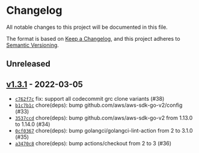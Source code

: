 # Changelog

All notable changes to this project will be documented in this file.

The format is based on [Keep a Changelog](https://keepachangelog.com/en/1.0.0/), and this project adheres to [Semantic Versioning](https://semver.org/spec/v2.0.0.html).

## Unreleased

## [v1.3.1](https://github.com/gembaadvantage/codecommit-sign/releases/tag/v1.3.1) - 2022-03-05

- [`c762f7c`](https://github.com/gembaadvantage/codecommit-sign/commit/c762f7c188763e1144a03bf578fbf611f9077d70) fix: support all codecommit grc clone variants (#38)
- [`b1c7b1c`](https://github.com/gembaadvantage/codecommit-sign/commit/b1c7b1cf6df94d00015fdc685dfdd376c912afb7) chore(deps): bump github.com/aws/aws-sdk-go-v2/config (#33)
- [`3537ccd`](https://github.com/gembaadvantage/codecommit-sign/commit/3537ccda783371c5c47bd44c7b3ab1dab0398078) chore(deps): bump github.com/aws/aws-sdk-go-v2 from 1.13.0 to 1.14.0 (#34)
- [`0cf0367`](https://github.com/gembaadvantage/codecommit-sign/commit/0cf03676b94669085173568dfc9ebaedf7e5fb6c) chore(deps): bump golangci/golangci-lint-action from 2 to 3.1.0 (#35)
- [`a3470c8`](https://github.com/gembaadvantage/codecommit-sign/commit/a3470c890c0e0024fc86555ecf12bee3acd58d17) chore(deps): bump actions/checkout from 2 to 3 (#36)
